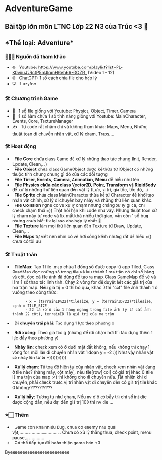 # AdventureGame
<h2> Bài tập lớn môn LTNC Lớp 22 N3 của Trúc &lt;3 👋 </h2>

<h2> *Thể loại: Adventure* </h2>

<h3> 👨🏻‍💻 Nguồn đã tham khảo </h3>


- 🌐 &nbsp; Youtube: https://www.youtube.com/playlist?list=PL-K0viiuJ2RctP5nlJlqmHGeh66-GOZR_ (Video 1 - 12)
- 🌐 &nbsp; ChatGPT: 1 số cách chia file cho hợp lý
- 💻 &nbsp; Lazyfoo

<h3>🛠 Chương trình Game</h3>


- 🔧 &nbsp; 1 số file giống với Youtube: Physics, Object, Timer, Camera
- 🤔 &nbsp; 1 số hàm chứa 1 số tính năng giống với Youtube: MainCharacter, Events, Core, TextureManager
- ✍️ &nbsp; Tự code rất chăm chỉ và không tham khảo: Maps, Menu, Những thuật toán di chuyển nhân vật, xử lý chạm, Traps,...

<h3>🛠 Hoạt động</h3>


- &nbsp; **File Core** chứa class Game để xử lý những thao tác chung (Init, Render, Update, Clean,...)
- &nbsp; **File Object** chứa class GameObject được kế thừa từ IObject có những thuộc tính chung chung gì đó của các đối tượng
- &nbsp; **File Timer, Events, Camera, Animation, Menu** dễ hiểu như tên
- &nbsp; **File Physics chứa các class Vector2D, Point, Transform và RigidBody** để xử lý những thứ liên quan đến vật lý (Lực, vị trí, gia tốc, tốc độ,...)
- &nbsp; **File Sprite** chứa class MainCharacter thừa kế từ Character để khởi tạo nhân vật chính, xử lý di chuyển bay nhảy và những thứ liên quan khác. 
- &nbsp; **File Collision** nghe có vẻ xử lý chạm nhưng chẳng xử lý gì cả, chỉ check chạm thôi =)) Thật hối hận khi code như vậy. Nhưng thuật toán xử lý chạm này tự code và fix mất khá nhiều thời gian, vẫn còn 1 số bug nhưng chưa biết fix lại sao cho hợp lý nhất 🤔
- &nbsp; **File Texture** làm mọi thứ liên quan đến Texture từ Draw, Update, Clean,...
- &nbsp; **File Maps** tự viết nên nhìn có vẻ hơi cồng kềnh nhưng rất dễ hiểu =(( chưa có tối ưu

<h3>🛠 Thuật toán</h3>


- &nbsp; **TileMap**: Tạo 1 file .map chứa 1 đống số được copy từ app Tiled. Class ReadMap đọc những số trong file và lưu thành 1 ma trận có chỉ số hàng và cột, đọc cả file ảnh đã dùng để tạo ra map. Class GameMap để vẽ và làm 1 số thao tác linh tinh. Chạy 2 vòng for để duyệt hết các giá trị của ma trận map. Nếu giá trị = 0 thì bỏ qua, khác 0 thì "cắt" file ảnh thành 1 ô vuông theo công thức:


            - x = (terrainID%22)*tilesize, y = (terrainID/22)*tilesize, cạnh = TILE_SIZE 
            - 22 là số ô của 1 hàng ngang trong file ảnh (ý là cắt ảnh thành 22 cột), terrainID là giá trị của ma trận
- &nbsp; **Di chuyển trái phải**: Tác dụng 1 lực theo phương x
- &nbsp; **Rơi xuống**: Theo gia tốc g (nhưng để rơi chậm hơi thì tác dụng thêm 1 lực đẩy theo phương y) 
- &nbsp; **Nhảy lên**: check xem có ở dưới mặt đất không, nếu không thì chạy 1 vòng for, mỗi lần di chuyển nhân vật 1 đoạn y = -2 :)) Như vậy nhân vật sẽ nhảy lên từ từ =)))))))))))
- &nbsp; **Xử lý chạm**: Từ tọa độ hiện tại của nhân vật, check xem nhân vật đang ở tile nào? (hàng mấy, cột mấy), nếu tile[row][col] có giá trị khác 0 (tile là ma trận của map :<) thì không cho di chuyển nữa. Tất nhiên khi di chuyển, phải check trước vị trí nhân vật di chuyển đến có giá trị tile khác 0 không???????????
- &nbsp; **Xử lý bẫy**: Tương tự như chạm, Nếu nv ở ô có bẫy thì chỉ số int die được cộng dần, nếu đạt đến giá trị 100 thì nv die
...

<h3> ⭐🏻 Thêm </h3>


- &nbsp; Game còn khá nhiều Bug, chưa có enemy như quái vật,.................................. Chưa có xử lý thằng thua, check point, menu pause,...............
- &nbsp; Có thể tiếp tục để hoàn thiện game hơn <3 


Byeeeeeeeeeeeeeeeeeeeeeeee
